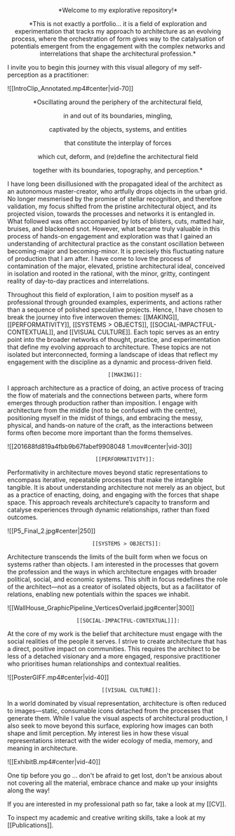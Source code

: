 <p align=center>*Welcome to my explorative repository!*</p>
<p align=center text-align: justify>*This is not exactly a portfolio... it is a field of exploration and experimentation that tracks my approach to architecture as an evolving process, where the orchestration of form gives way to the catalysation of potentials emergent from the engagement with the complex networks and interrelations that shape the architectural profession.* </p> 

I invite you to begin this journey with this visual allegory of my self-perception as a practitioner: 

![[IntroClip_Annotated.mp4#center|vid-70]]

<p align=center >*Oscillating around the periphery of the architectural field, <p>
<p align=center>in and out of its boundaries, mingling,<p>
<p align=center> captivated by the objects, systems, and entities <p>
<p align=center> that constitute the interplay of forces <p>
<p align=center> which cut, deform, and (re)define the architectural field <p>
<p align= center>together with its boundaries, topography, and perception.* </p> 

I have long been disillusioned with the propagated ideal of the architect as an autonomous master-creator, who artfully drops objects in the urban grid. No longer mesmerised by the promise of stellar recognition, and therefore validation, my focus shifted from the pristine architectural object, and its projected vision, towards the processes and networks it is entangled in. What followed was often accompanied by lots of blisters, cuts, matted hair, bruises, and blackened snot. However, what became truly valuable in this process of hands-on engagement and exploration was that I gained an understanding of architectural practice as the constant oscillation between becoming-major and becoming-minor. It is precisely this fluctuating nature of production that I am after. I have come to love the process of contamination of the major, elevated, pristine architectural ideal, conceived in isolation and rooted in the rational, with the minor, gritty, contingent reality of day-to-day practices and interrelations. 

Throughout this field of exploration, I aim to position myself as a professional through grounded examples, experiments, and actions rather than a sequence of polished speculative projects. Hence, I have chosen to break the journey into five interwoven themes: [[MAKING]], [[PERFORMATIVITY]], [[SYSTEMS > OBJECTS]], [[SOCIAL-IMPACTFUL-CONTEXTUAL]], and [[VISUAL CULTURE]]. Each topic serves as an entry point into the broader networks of thought, practice, and experimentation that define my evolving approach to architecture. These topics are not isolated but interconnected, forming a landscape of ideas that reflect my engagement with the discipline as a dynamic and process-driven field.


                                    [[MAKING]]: 
I approach architecture as a practice of doing, an active process of tracing the flow of materials and the connections between parts, where form emerges through production rather than imposition. I engage with architecture from the middle (not to be confused with the centre), positioning myself in the midst of things, and embracing the messy, physical, and hands-on nature of the craft, as the interactions between forms often become more important than the forms themselves. 

![[201688fd819a4fbb9b67fabef9908048 1.mov#center|vid-30]]

						        [[PERFORMATIVITY]]:
Performativity in architecture moves beyond static representations to encompass iterative, repeatable processes that make the intangible tangible. It is about understanding architecture not merely as an object, but as a practice of enacting, doing, and engaging with the forces that shape space. This approach reveals architecture’s capacity to transform and catalyse experiences through dynamic relationships, rather than fixed outcomes.

![[P5_Final_2.jpg#center|250]]

						   	   [[SYSTEMS > OBJECTS]]:
Architecture transcends the limits of the built form when we focus on systems rather than objects. I am interested in the processes that govern the profession and the ways in which architecture engages with broader political, social, and economic systems. This shift in focus redefines the role of the architect—not as a creator of isolated objects, but as a facilitator of relations, enabling new potentials within the spaces we inhabit.

![[WallHouse_GraphicPipeline_VerticesOverlaid.jpg#center|300]]

						  [[SOCIAL-IMPACTFUL-CONTEXTUAL]]]:
At the core of my work is the belief that architecture must engage with the social realities of the people it serves. I strive to create architecture that has a direct, positive impact on communities. This requires the architect to be less of a detached visionary and a more engaged, responsive practitioner who prioritises human relationships and contextual realities.

![[PosterGIFF.mp4#center|vid-40]]

			    		 	  	  [[VISUAL CULTURE]]:
In a world dominated by visual representation, architecture is often reduced to images—static, consumable icons detached from the processes that generate them. While I value the visual aspects of architectural production, I also seek to move beyond this surface, exploring how images can both shape and limit perception. My interest lies in how these visual representations interact with the wider ecology of media, memory, and meaning in architecture.

![[ExhibitB.mp4#center|vid-40]]


One tip before you go ... don't be afraid to get lost, don't be anxious about not covering all the material, embrace chance and make up your insights along the way!

If you are interested in my professional path so far, take a look at my [[CV]].  

To inspect my academic and creative writing skills, take a look at my [[Publications]]. 
